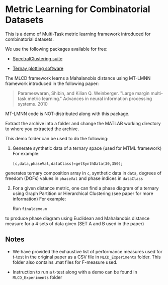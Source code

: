 Metric Learning for Combinatorial Datasets
===========================================

This is a demo of Multi-Task metric learning framework introduced for combinatorial datasets.

We use the following packages available for free:

* [SpectralClustering suite](http://vision.ucsd.edu/~sagarwal/spectral-0.2.tgz)

* [Ternay plotting software](https://www.mathworks.com/matlabcentral/fileexchange/7210-ternary-plots)

The MLCD framework learns a Mahalanobis distance using MT-LMNN framework 
introduced in the following paper:

>Parameswaran, Shibin, and Kilian Q. Weinberger. 
>"Large margin multi-task metric learning."
>Advances in neural information processing systems. 2010

MT-LMNN code is NOT-distributed along with this package.

Extract the archive into a folder and change the MATLAB working directory 
to where you extracted the archive.

This demo folder can be used to do the following:

1. Generate synthetic data of a ternary space (used for MTML framework)
   For example: 

	`[c,data,phaseVal,dataClass]=getSynthData(30,350)`;

generates ternary composition array in `c`, synthetic data in `data`, degrees of freedom (DOFs) values in `phaseVal` and phase indices in `dataClass`

2. For a given distance metric, one can find a phase diagram of a ternary using Graph Partition or Hierarchical Clustering (see paper for more information) 
   For example: 

	Run `finaldemo.m` 

to produce phase diagram using Euclidean and Mahalanobis distance measure for a 4 sets of data given (SET A and B used in the paper)

Notes
------
* We have provided the exhaustive list of performance measures used for t-test in the original paper as a CSV file in  `MLCD_Experiments` folder. This folder also contains .mat files for F-measure used. 

* Instruction to run a t-test along with a demo can be found in `MLCD_Experiments` folder

